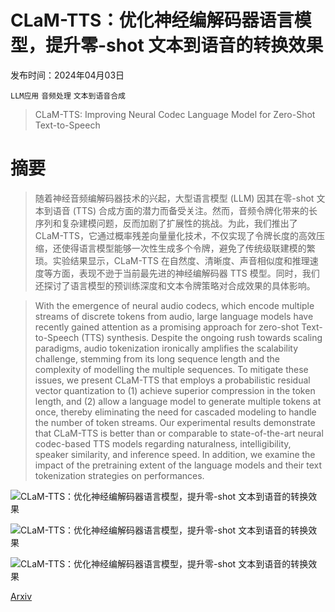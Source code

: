 # CLaM-TTS：优化神经编解码器语言模型，提升零-shot 文本到语音的转换效果

发布时间：2024年04月03日

`LLM应用` `音频处理` `文本到语音合成`

> CLaM-TTS: Improving Neural Codec Language Model for Zero-Shot Text-to-Speech

# 摘要

> 随着神经音频编解码器技术的兴起，大型语言模型 (LLM) 因其在零-shot 文本到语音 (TTS) 合成方面的潜力而备受关注。然而，音频令牌化带来的长序列和复杂建模问题，反而加剧了扩展性的挑战。为此，我们推出了 CLaM-TTS，它通过概率残差向量量化技术，不仅实现了令牌长度的高效压缩，还使得语言模型能够一次性生成多个令牌，避免了传统级联建模的繁琐。实验结果显示，CLaM-TTS 在自然度、清晰度、声音相似度和推理速度等方面，表现不逊于当前最先进的神经编解码器 TTS 模型。同时，我们还探讨了语言模型的预训练深度和文本令牌策略对合成效果的具体影响。

> With the emergence of neural audio codecs, which encode multiple streams of discrete tokens from audio, large language models have recently gained attention as a promising approach for zero-shot Text-to-Speech (TTS) synthesis. Despite the ongoing rush towards scaling paradigms, audio tokenization ironically amplifies the scalability challenge, stemming from its long sequence length and the complexity of modelling the multiple sequences. To mitigate these issues, we present CLaM-TTS that employs a probabilistic residual vector quantization to (1) achieve superior compression in the token length, and (2) allow a language model to generate multiple tokens at once, thereby eliminating the need for cascaded modeling to handle the number of token streams. Our experimental results demonstrate that CLaM-TTS is better than or comparable to state-of-the-art neural codec-based TTS models regarding naturalness, intelligibility, speaker similarity, and inference speed. In addition, we examine the impact of the pretraining extent of the language models and their text tokenization strategies on performances.

![CLaM-TTS：优化神经编解码器语言模型，提升零-shot 文本到语音的转换效果](../../../paper_images/2404.02781/x1.png)

![CLaM-TTS：优化神经编解码器语言模型，提升零-shot 文本到语音的转换效果](../../../paper_images/2404.02781/ours.png)

![CLaM-TTS：优化神经编解码器语言模型，提升零-shot 文本到语音的转换效果](../../../paper_images/2404.02781/rvq.png)

[Arxiv](https://arxiv.org/abs/2404.02781)